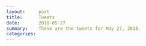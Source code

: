```yaml
---
layout:     post
title:      Tweets
date:       2018-05-27
summary:    These are the tweets for May 27, 2018.
categories:
---
```


